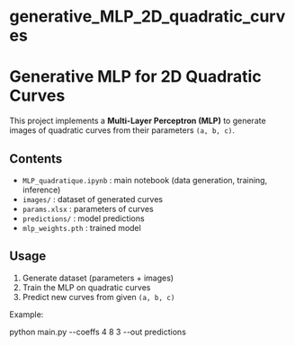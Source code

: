 # generative_MLP_2D_quadratic_curves

# Generative MLP for 2D Quadratic Curves

This project implements a **Multi-Layer Perceptron (MLP)** to generate images of quadratic curves from their parameters `(a, b, c)`.

##  Contents
- `MLP_quadratique.ipynb` : main notebook (data generation, training, inference)
- `images/` : dataset of generated curves
- `params.xlsx` : parameters of curves
- `predictions/` : model predictions
- `mlp_weights.pth` : trained model

##  Usage
1. Generate dataset (parameters + images)  
2. Train the MLP on quadratic curves  
3. Predict new curves from given `(a, b, c)`  

Example:

python main.py --coeffs 4 8 3 --out predictions

